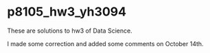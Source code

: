 # p8105_hw3_yh3094

These are solutions to hw3 of Data Science. 

I made some correction and added some comments on October 14th. 